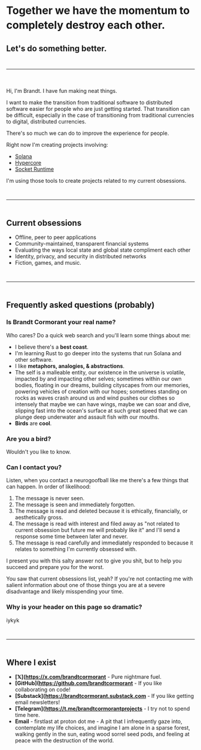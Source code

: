 <h1 style="line-height:1.4">
  Together we have the momentum to <br>completely destroy each other.
</h1>

<h2>Let's do something better.</h2>

<hr style="border-color:#353531; margin-top: 3em; margin-bottom:3.5em;">

Hi, I'm Brandt. I have fun making neat things.

I want to make the transition from traditional software to distributed software easier for people who are just getting started. That transition can be difficult, especially in the case of transitioning from traditional currencies to digital, distributed currencies.

There's so much we can do to improve the experience for people.

Right now I'm creating projects involving:

- [Solana](https://solana.com/)
- [Hypercore](https://github.com/holepunchto/hypercore)
- [Socket Runtime](https://github.com/socketsupply/socket)

I'm using those tools to create projects related to my current obsessions.

<hr style="border-color:#353531; margin-top: 3em; margin-bottom:3.5em;">

## Current obsessions

- Offline, peer to peer applications
- Community-maintained, transparent financial systems
- Evaluating the ways local state and global state compliment each other
- Identity, privacy, and security in distributed networks
- Fiction, games, and music.

<hr style="border-color:#353531; margin-top: 3em; margin-bottom:3.5em;">

## Frequently asked questions (probably)

### Is Brandt Cormorant your real name?

Who cares? Do a quick web search and you'll learn some things about me:

- I believe there's a **best coast**.
- I'm learning Rust to go deeper into the systems that run Solana and other software.
- I like **metaphors, analogies, & abstractions**.
- The self is a malleable entity, our existence in the universe is volatile, impacted by and impacting other selves; sometimes within our own bodies, floating in our dreams, building cityscapes from our memories, powering vehicles of creation with our hopes; sometimes standing on rocks as waves crash around us and wind pushes our clothes so intensely that maybe we can have wings, maybe we can soar and dive, slipping fast into the ocean's surface at such great speed that we can plunge deep underwater and assault fish with our mouths.
- **Birds** are **cool**.

### Are you a bird?

Wouldn't you like to know.

### Can I contact you?

Listen, when you contact a neurogoofball like me there's a few things that can happen. In order of likelihood:

1. The message is never seen.
2. The message is seen and immediately forgotten.
3. The message is read and deleted because it is ethically, financially, or aesthetically gross.
4. The message is read with interest and filed away as "not related to current obsession but future me will probably like it" and I'll send a response some time between later and never.
5. The message is read carefully and immediately responded to because it relates to something I'm currently obsessed with.

I present you with this salty answer not to give you shit, but to help you succeed and prepare you for the worst.

You saw that current obsessions list, yeah? If you're not contacting me with salient information about one of those things you are at a severe disadvantage and likely misspending your time.

### Why is your header on this page so dramatic?

iykyk

<hr style="border-color:#353531; margin-top: 3em; margin-bottom:3.5em;">

## Where I exist

- **[𝕏](https://x.com/brandtcormorant** - Pure nightmare fuel.
- **[GitHub](https://github.com/brandtcormorant** - If you like collaborating on code!
- **[Substack](https://brandtcormorant.substack.com** - If you like getting email newsletters!
- **[Telegram](https://t.me/brandtcormorantprojects** - I try not to spend time here. 
- **Email** - firstlast at proton dot me - A pit that I infrequently gaze into, contemplate my life choices, and imagine I am alone in a sparse forest, walking gently in the sun, eating wood sorrel seed pods, and feeling at peace with the destruction of the world.

<br>
